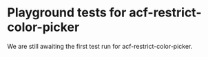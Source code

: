 # Playground tests for acf-restrict-color-picker
We are still awaiting the first test run for acf-restrict-color-picker.
